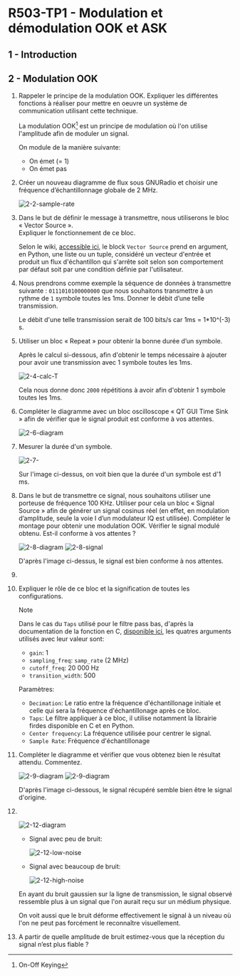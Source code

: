 # R503-TP1 - Modulation et démodulation OOK et ASK

## 1 - Introduction

## 2 - Modulation OOK

1. Rappeler le principe de la modulation OOK.
    Expliquer les différentes fonctions à réaliser pour mettre en oeuvre un
    système de communication utilisant cette technique.

    La modulation OOK[^1] est un principe de modulation où l'on utilise l'amplitude
    afin de moduler un signal.

    On module de la manière suivante:

    - On émet (= 1)
    - On émet pas

    [^1]: On-Off Keying

2. Créer  un  nouveau  diagramme  de  flux  sous  GNURadio  et  choisir  une  fréquence
  d’échantillonnage globale de 2 MHz.

    ![2-2-sample-rate](./src/img/2-2-sample-rate.png)

3. Dans le but de définir le message à transmettre, nous utiliserons le bloc « Vector Source ». \
  Expliquer le fonctionnement de ce bloc.

    Selon le wiki, [accessible ici](https://wiki.gnuradio.org/index.php/Vector_Source),
    le block `Vector Source` prend en argument, en Python, une liste ou un tuple, considéré
    un vecteur d'entrée et produit un flux d'échantillon qui s'arrête soit selon son comportement
    par défaut soit par une condition définie par l'utilisateur.

4. Nous  prendrons  comme  exemple  la  séquence  de  données  à  transmettre  suivante :
  `0111010100000000` que nous souhaitons transmettre à un rythme
  de `1` symbole toutes les 1ms.
  Donner le débit d’une telle transmission.

    Le débit d'une telle transmission serait de 100 bits/s car 1ms = 1*10^(-3) s.

5. Utiliser un bloc « Repeat » pour obtenir la bonne durée d’un symbole.

    Après le calcul si-dessous, afin d'obtenir le temps nécessaire à ajouter pour avoir une
    transmission avec 1 symbole toutes les 1ms.

    ![2-4-calc-T](./src/img/2-4-calc-T.png)

    Cela nous donne donc `2000` répétitions à avoir
    afin d'obtenir 1 symbole toutes les 1ms.

6. Compléter le diagramme avec un bloc oscilloscope « QT GUI Time Sink » afin de vérifier que le
  signal produit est conforme à vos attentes.

    ![2-6-diagram](./src/img/2-6-gnu-diagram.png)

7. Mesurer la durée d'un symbole.

    ![2-7-](./src/img/2-7-time-symbol.png)

    Sur l'image ci-dessus, on voit bien que la durée d'un symbole est d'1 ms.

8. Dans le but de transmettre ce signal, nous souhaitons utiliser une porteuse de fréquence 100
  KHz. Utiliser pour cela un bloc « Signal Source » afin de générer un signal cosinus réel (en effet,
  en modulation d’amplitude, seule la voie I d’un modulateur IQ est utilisée). Compléter le
  montage pour obtenir une modulation OOK. Vérifier le signal modulé obtenu. Est-il conforme
  à vos attentes ?

    ![2-8-diagram](./src/img/2-8-diagram.png)
    ![2-8-signal](./src/img/2-8-signal.png)

    D'après l'image ci-dessus, le signal est bien conforme à nos attentes.

9. <br />

10. Expliquer le rôle de ce bloc et la signification de toutes les configurations.

    > [!NOTE]
    > Dans le cas du `Taps` utilisé pour le filtre pass bas,
    > d'après la documentation de la fonction en C,
    > [disponible ici](https://www.gnuradio.org/doc/doxygen/classgr_1_1filter_1_1firdes.html#abe4f96dd8c792ca3ddda655cd60f494b),
    > les quatres arguments utilisés avec leur valeur sont:
    >
    > - `gain`: 1
    > - `sampling_freq`: `samp_rate` (2 MHz)
    > - `cutoff_freq`: 20 000 Hz
    > - `transition_width`: 500

    Paramètres:

    - `Decimation`: Le ratio entre la fréquence d'échantillonage initiale et celle qui sera la fréquence d'échantillonage après ce bloc.
    - `Taps`: Le filtre appliquer à ce bloc, il utilise notamment la librairie firdes disponible en C et en Python.
    - `Center frequency`: La fréquence utilisée pour centrer le signal.
    - `Sample Rate`: Fréquence d'échantillonage

11. Compléter le diagramme et vérifier que vous obtenez bien le résultat attendu. Commentez.

    ![2-9-diagram](./src/img/2-9-diagram.png)
    ![2-9-diagram](./src/img/2-9-signal.png)

    D'après l'image ci-dessous, le signal récupéré semble bien être
    le signal d'origine.

12. <br />

    ![2-12-diagram](./src/img/2-12-diagram.png)

    - Signal avec peu de bruit:

      ![2-12-low-noise](./src/img/2-12-signal-low-noise.png)

    - Signal avec beaucoup de bruit:

      ![2-12-high-noise](./src/img/2-12-signal-high-noise.png)

    En ayant du bruit gaussien sur la ligne de transmission, le signal
    observé ressemble plus à un signal que l'on aurait reçu sur un médium
    physique.

    On voit aussi que le bruit déforme effectivement le signal à un niveau où l'on
    ne peut pas forcément le reconnaître visuellement.

13. A partir de quelle amplitude de bruit estimez-vous que la réception du signal n’est plus fiable ?
